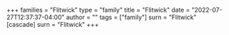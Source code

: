+++
families = "Flitwick"
type = "family"
title = "Flitwick"
date = "2022-07-27T12:37:37-04:00"
author = ""
tags = ["family"]
surn = "Flitwick"
[cascade]
  surn = "Flitwick"
+++
